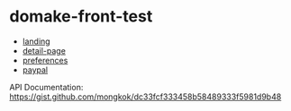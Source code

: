 # domake-front-test

* [landing](https://hhkaos.github.io/domake-front-test/index.html)
* [detail-page](https://hhkaos.github.io/domake-front-test/detail-page.html)
* [preferences](https://hhkaos.github.io/domake-front-test/preferences.html)
* [paypal](https://hhkaos.github.io/domake-front-test/paypal.html)

API Documentation: https://gist.github.com/mongkok/dc33fcf333458b58489333f5981d9b48
